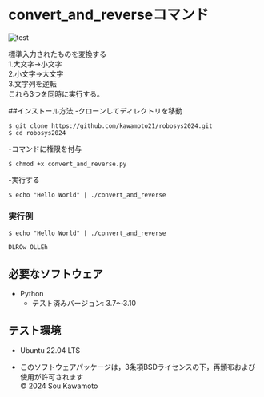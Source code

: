 # convert_and_reverseコマンド

![test](https://github.com/kawamoto21/robosys2024/actions/workflows/test.yml/badge.svg)  

標準入力されたものを変換する  
1.大文字→小文字  
2.小文字→大文字  
3.文字列を逆転  
これら3つを同時に実行する。　　

##インストール方法
-クローンしてディレクトリを移動
~~~
$ git clone https://github.com/kawamoto21/robosys2024.git
$ cd robosys2024
~~~

-コマンドに権限を付与
~~~
$ chmod +x convert_and_reverse.py
~~~

-実行する
~~~
$ echo "Hello World" | ./convert_and_reverse
~~~

### 実行例
~~~
$ echo "Hello World" | ./convert_and_reverse

DLROw OLLEh
~~~



## 必要なソフトウェア
- Python
  - テスト済みバージョン: 3.7〜3.10

## テスト環境
- Ubuntu 22.04 LTS  

- このソフトウェアパッケージは，3条項BSDライセンスの下，再頒布および使用が許可されます  
© 2024 Sou Kawamoto
